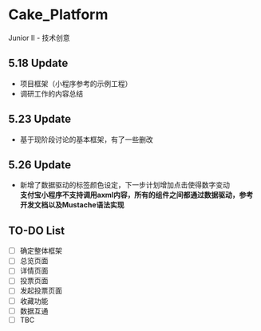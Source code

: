 # Cake_Platform
Junior II - 技术创意



## 5.18 Update

* 项目框架（小程序参考的示例工程）  
* 调研工作的内容总结

  

## 5.23 Update

* 基于现阶段讨论的基本框架，有了一些删改  

## 5.26 Update  

* 新增了数据驱动的标签颜色设定，下一步计划增加点击使得数字变动  
**支付宝小程序不支持调用axml内容，所有的组件之间都通过数据驱动，参考开发文档以及Mustache语法实现**



## TO-DO List

- [ ] 确定整体框架
- [ ] 总览页面
- [ ] 详情页面
- [ ] 投票页面
- [ ] 发起投票页面
- [ ] 收藏功能
- [ ] 数据互通
- [ ] TBC

